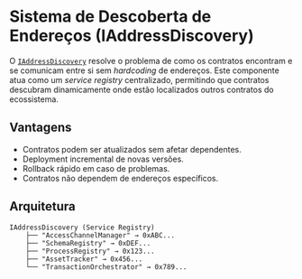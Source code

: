 # Sistema de Descoberta de Endereços (IAddressDiscovery)

O [`IAddressDiscovery`](../docs/interfaces/IAddressDiscovery.md) resolve o problema de como os contratos encontram e se comunicam entre si sem *hardcoding* de endereços. Este componente atua como um *service registry* centralizado, permitindo que contratos descubram dinamicamente onde estão localizados outros contratos do ecossistema.

## Vantagens 
- Contratos podem ser atualizados sem afetar dependentes.
- Deployment incremental de novas versões.
- Rollback rápido em caso de problemas.
- Contratos não dependem de endereços específicos.

## Arquitetura 
```
IAddressDiscovery (Service Registry)
    ├── "AccessChannelManager" → 0xABC...
    ├── "SchemaRegistry" → 0xDEF...
    ├── "ProcessRegistry" → 0x123...
    ├── "AssetTracker" → 0x456...
    └── "TransactionOrchestrator" → 0x789...

```